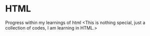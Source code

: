 # HTML
Progress within my learnings of html
          <This is nothing special, just a collection of codes, I am learning in HTML.>
